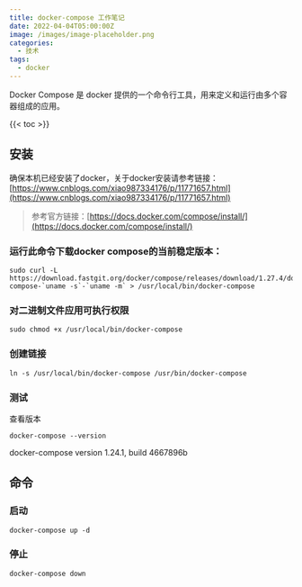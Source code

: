```yaml
---
title: docker-compose 工作笔记
date: 2022-04-04T05:00:00Z
image: /images/image-placeholder.png
categories:
  - 技术
tags:
  - docker
---
```


Docker Compose 是 docker 提供的一个命令行工具，用来定义和运行由多个容器组成的应用。

<!--more-->

{{< toc >}}

## 安装[​](https://docs.littleriver.cc/v1/references/docker-compose#%E5%AE%89%E8%A3%85)

确保本机已经安装了docker，关于docker安装请参考链接：[https://www.cnblogs.com/xiao987334176/p/11771657.html](https://www.cnblogs.com/xiao987334176/p/11771657.html)

> 参考官方链接：[https://docs.docker.com/compose/install/](https://docs.docker.com/compose/install/)

### 运行此命令下载docker compose的当前稳定版本：



```
sudo curl -L https://download.fastgit.org/docker/compose/releases/download/1.27.4/docker-compose-`uname -s`-`uname -m` > /usr/local/bin/docker-compose
```

### 对二进制文件应用可执行权限



```
sudo chmod +x /usr/local/bin/docker-compose
```

### 创建链接



```
ln -s /usr/local/bin/docker-compose /usr/bin/docker-compose
```

### 测试

查看版本



```
docker-compose --version
```

docker-compose version 1.24.1, build 4667896b

## 命令

### 启动



```
docker-compose up -d
```

### 停止



```
docker-compose down
```